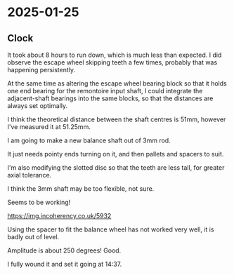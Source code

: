 # 2025-01-25

## Clock

It took about 8 hours to run down, which
is much less than expected. I did observe
the escape wheel skipping teeth a few times,
probably that was happening persistently.

At the same time as altering the escape wheel bearing block so that it holds
one end bearing for the remontoire input shaft, I could integrate the adjacent-shaft
bearings into the same blocks, so that the distances are always set optimally.

I think the theoretical distance between the shaft centres is 51mm, however I've measured
it at 51.25mm.

I am going to make a new balance shaft out of
3mm rod.

It just needs pointy ends turning on it, and
then pallets and spacers to suit.

I'm also modifying the slotted disc so that
the teeth are less tall, for greater
axial tolerance.

I think the 3mm shaft may be too flexible,
not sure.

Seems to be working!

https://img.incoherency.co.uk/5932

Using the spacer to fit the balance wheel
has not worked very well, it is badly
out of level.

Amplitude is about 250 degrees! Good.

I fully wound it and set it going at 14:37.

